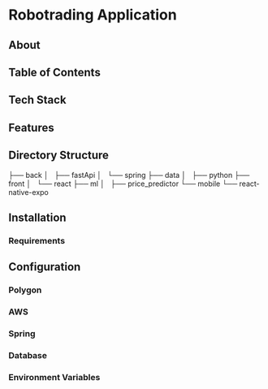 # Robotrading Application

## About

## Table of Contents

## Tech Stack

## Features

## Directory Structure
├── back
│   ├── fastApi
│   └── spring
├── data
│   ├── python
├── front
│   └── react
├── ml
│   ├── price_predictor
└── mobile
    └── react-native-expo


## Installation
### Requirements

### 

## Configuration
### Polygon

### AWS

### Spring

### Database

### Environment Variables
